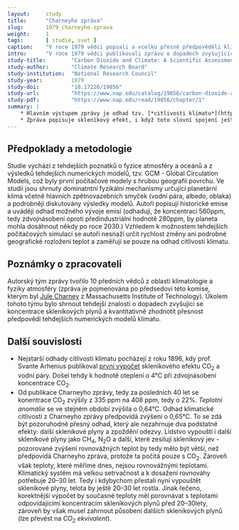 ```yaml
---
layout:     study
title:      "Charneyho zpráva"
slug:       1979_charneyho-zprava
weight:     1
tags:       [ studie, svet ]
caption:    "V roce 1979 vědci popsali a vcelku přesně předpověděli klimatickou změnu. Jejich výsledky jsou stále platné."
intro:      "V roce 1979 vědci publikovali zprávu o dopadech zvyšujících se koncentrací CO<sub>2</sub> v atmosféře. Výsledky této studie se ukázaly být přesné a byly od té doby mnohokrát potvrzeny mnohem přesnějšími metodami. Již tehdy vědci v předslovu psali o nebezpečí setrvačnosti klimatického systému"
study-title:        "Carbon Dioxide and Climate: A Scientific Assessment"
study-author:       "Climate Research Board"
study-institution:  "National Research Council"
study-year:         1979
study-doi:          "10.17226/19856"
study-url:          "https://www.nap.edu/catalog/19856/carbon-dioxide-and-climate-a-scientific-assessment"
study-pdf:          "https://www.nap.edu/read/19856/chapter/1"
summary: |
    * Hlavním výstupem zprávy je odhad tzv. [*citlivosti klimatu*](https://cs.wikipedia.org/wiki/Citlivost_klimatu), tedy průměrné změny teploty povrchu Země při zdvojnásobení koncentrace CO<sub>2</sub>. Vědci dochází k závěru, že __*"...pokud dojde ke zdvojnásobení koncentrace CO<sub>2</sub> v atmosféře a dosažení termodynamické rovnováhy, dojde k oteplení o 2°C až 3,5°C, s vyššími nárůsty v severních zeměpisných šířkách."*__ Moderní odhady citlivosti klimatu, na základě mnohem přesnějších modelů i historických pozorování, docházejí ke stejným hodnotám.
    * Zpráva popisuje skleníkový efekt, i když toto slovní spojení ještě přímo nepoužívá: __*"...hlavní efekt zvýšení koncentrace CO<sub>2</sub> je větší absorpce tepelného záření zemského povrchu a v důsledku nárust teploty vzduchu v atmosféře. Silnou pozitivní zpětnou vazbu vytváří pak související nárůst koncentrace vodní páry, která je ještě silnější absorbér tepelného záření..."*.__ Vědci dále kvantifikují radiační působení při zdvojnásobení koncentrace na 4 W m<sup>-2</sup> a konstatují, že metody výpočtu radiačního působení byly již tehdy potvrzeny laboratorními měřeními i satelitními měřeními.
---
```


## Předpoklady a metodologie

Studie vychází z tehdejších poznatků o fyzice atmosféry a oceánů a z výsledků tehdejších numerických modelů, tzv. GCM -  Global Circulation Models, což byly první počítačové modely s hrubou geografií povrchu. Ve studii jsou shrnuty dominatntní fyzikální mechanismy určující planetární klima včetně hlavních zpětnovazebních smyček (vodní pára, albedo, oblaka) a podrobněji diskutovány výsledky modelů. Autoři popisují historické emise a uvádějí odhad možného vývoje emisí (odhadují, že koncentrací 560ppm, tedy zdvojnásobení oproti předindustriální hodnotě 280ppm, by planeta mohla dosáhnout někdy po roce 2030.) Vzhledem k možnostem tehdejších počítačových simulací se autoři nesnaží určit rychlost změny ani podrobné geografické rozložení teplot a zaměřují se pouze na odhad citlivosti klimatu.

## Poznámky o zpracovateli

Autorský tým zprávy tvořilo 10 předních vědců z oblasti klimatologie a fyziky atmosféry (zpráva je pojmenována po předsedovi této komise, kterým byl [Jule Charney](https://en.wikipedia.org/wiki/Jule_Gregory_Charney) z Massachusetts Institute of Technology). Úkolem tohoto týmu bylo shrnout tehdejší znalosti o dopadech zvyšující se koncentrace skleníkových plynů a kvantitativně zhodnotit přesnost předpovědí tehdejších numerických modelů klimatu.

## Další souvislosti

* Nejstarší odhady citlivosti klimatu pocházejí z roku 1896, kdy prof. Svante Arhenius publikoval [první výpočet](https://www.tandfonline.com/doi/abs/10.1080/14786449608620846) skleníkového efektu CO<sub>2</sub> a vodní páry. Došel tehdy k hodnotě oteplení o 4°C při zdvojnásobení koncentrace CO<sub>2</sub>.
* Od publikace Charneyho zprávy, tedy za posledních 40 let se konentrace CO<sub>2</sub> zvýšily z 335 ppm na 408 ppm, tedy o 22%. *Teplotní anomálie* se ve stejném období zvýšila o 0,64°C. Odhad klimatické citlivosti z Charneyho zprávy předpovídá zvýšení o 0,65°C. To se zdá být pozoruhodně přesný odhad, který ale nezahrnuje dva podstatné efekty: další skleníkové plyny a zpoždění odezvy. Lidstvo vypouští i další skleníkové plyny jako CH<sub>4</sub>, N<sub>2</sub>O a další, které zesilují skleníkový jev - pozorované zvýšení rovnovážných teplot by tedy mělo být větší, než předpovídá Charneyho zpráva, protože ta počítá pouze s CO<sub>2</sub>. Zároveň však teploty, které měříme dnes, nejsou rovnovážnými teplotami. Klimatický systém má velkou setrvačnost a k dosažení rovnováhy potřebuje 20&ndash;30 let. Tedy i kdybychom přestali nyní vypouštět skleníkové plyny, telota by ještě 20&ndash;30 let rostla. Jinak řečeno, korektnější výpočet by současné teploty měl porovnávat s teplotami odpovídajícími koncentracím skleníkových plynů před 20&ndash;30lety, zároveň by však musel zahrnout působení dalších skleníkových plynů (lze převést na *CO<sub>2</sub> ekvivalent*).
